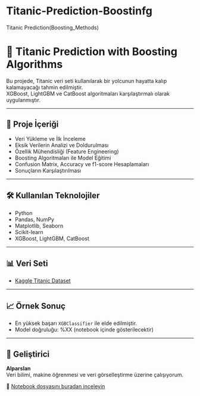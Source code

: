 # Titanic-Prediction-Boostinfg
Titanic Prediction(Boosting_Methods)
# 🚢 Titanic Prediction with Boosting Algorithms

Bu projede, Titanic veri seti kullanılarak bir yolcunun hayatta kalıp kalamayacağı tahmin edilmiştir.  
XGBoost, LightGBM ve CatBoost algoritmaları karşılaştırmalı olarak uygulanmıştır.

---

## 📁 Proje İçeriği

- Veri Yükleme ve İlk İnceleme  
- Eksik Verilerin Analizi ve Doldurulması  
- Özellik Mühendisliği (Feature Engineering)  
- Boosting Algoritmaları ile Model Eğitimi  
- Confusion Matrix, Accuracy ve f1-score Hesaplamaları  
- Sonuçların Karşılaştırılması

---

## 🛠 Kullanılan Teknolojiler

- Python  
- Pandas, NumPy  
- Matplotlib, Seaborn  
- Scikit-learn  
- XGBoost, LightGBM, CatBoost  

---

## 📊 Veri Seti

- [Kaggle Titanic Dataset](https://www.kaggle.com/c/titanic/data)

---

## 📈 Örnek Sonuç

- En yüksek başarı `XGBClassifier` ile elde edilmiştir.  
- Model doğruluğu: %XX (notebook içinde gösterilecektir)

---

## 🧠 Geliştirici

**Alparslan**  
Veri bilimi, makine öğrenmesi ve veri görselleştirme üzerine çalışıyorum.  


📘 [Notebook dosyasını buradan inceleyin](./Boosting_Methods_Capstone_Project%20(Titanic%20Prediction).ipynb)

